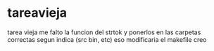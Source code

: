 # tareavieja
tarea vieja me falto la funcion del strtok y ponerlos en las carpetas correctas segun indica (src bin, etc) eso modificaria el makefile creo
